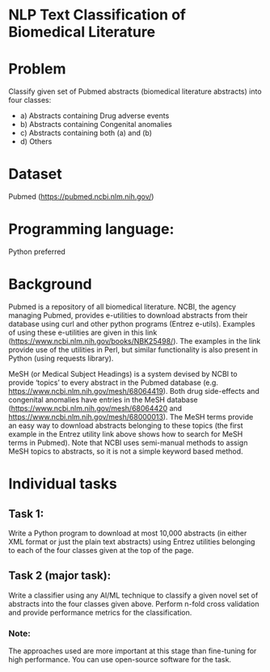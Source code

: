 # NLP Text Classification of Biomedical Literature

# Problem
Classify given set of Pubmed abstracts (biomedical literature abstracts) into four classes:
- a)	Abstracts containing Drug adverse events
- b)	Abstracts containing Congenital anomalies
- c)	Abstracts containing both (a) and (b)
- d)	Others

# Dataset

Pubmed (https://pubmed.ncbi.nlm.nih.gov/)

# Programming language:

Python preferred

# Background
Pubmed is a repository of all biomedical literature. NCBI, the agency managing Pubmed, provides e-utilities to download abstracts from their database using curl and other python programs (Entrez e-utils). Examples of using these e-utilities are given in this link (https://www.ncbi.nlm.nih.gov/books/NBK25498/). The examples in the link provide use of the utilities in Perl, but similar functionality is also present in Python (using requests library).

MeSH (or Medical Subject Headings) is a system devised by NCBI to provide ‘topics’ to every abstract in the Pubmed database (e.g. https://www.ncbi.nlm.nih.gov/mesh/68064419). Both drug side-effects  and congenital anomalies have entries in the MeSH database (https://www.ncbi.nlm.nih.gov/mesh/68064420 and https://www.ncbi.nlm.nih.gov/mesh/68000013). The MeSH terms provide an easy way to download abstracts belonging to these topics (the first example in the Entrez utility link above shows how to search for MeSH terms in Pubmed). Note that NCBI uses semi-manual methods to assign MeSH topics to abstracts, so it is not a simple keyword based method.  

# Individual tasks
## Task 1:
Write a Python program to download at most 10,000 abstracts (in either XML format or just the plain text abstracts) using Entrez utilities belonging to each of the four classes given at the top of the page.

## Task 2 (major task):
Write a classifier using any AI/ML technique to classify a given novel set of abstracts into the four classes given above. Perform n-fold cross validation and provide performance metrics for the classification.

### Note:
The approaches used are more important at this stage than fine-tuning for high performance. You can use open-source software for the task.
